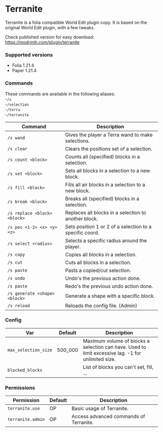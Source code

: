 # Terranite
Terranite is a folia compatible World Edit plugin copy. It is based on the original World Edit plugin, with a few tweaks.

Check published version for easy download:<br/>
https://modrinth.com/plugin/terranite

### Supported versions
- Folia 1.21.4
- Paper 1.21.4

### Commands
These commands are available in the following aliases:<br/>
-`/s`<br/>
-`/selection`<br/>
-`/terra`<br/>
-`/terranite`

| Command                       | Description                                              |
|-------------------------------|----------------------------------------------------------|
| `/s wand`                     | Gives the player a Terra wand to make selections.        |
| `/s clear`                    | Clears the positions set of a selection.                 |
| `/s count <block>`            | Counts all (specified) blocks in a selection.            |
| `/s set <block>`              | Sets all blocks in a selection to a new block.           |
| `/s fill <block>`             | Fills all air blocks in a selection to a new block.      |
| `/s break <block>`            | Breaks all (specified) blocks in a selection.            |
| `/s replace <block> <block>`  | Replaces all blocks in a selection to another block.     |
| `/s pos <1-2> <x> <y> <z>`    | Sets position 1 or 2 of a selection to a specific coord. |
| `/s select <radius>`          | Selects a specific radius around the player.             |
| `/s copy`                     | Copies all blocks in a selection.                        |
| `/s cut`                      | Cuts all blocks in a selection.                          |
| `/s paste`                    | Pasts a copied/cut selection.                            |
| `/s undo`                     | Undo's the previous action done.                         |
| `/s paste`                    | Redo's the previous undo action done.                    |
| `/s generate <shape> <block>` | Generate a shape with a specific block.                  |
| `/s reload`                   | Reloads the config file. (Admin)                         |


### Config

| Var                  | Default | Description                                                                                        |
|----------------------|---------|----------------------------------------------------------------------------------------------------|
| `max_selection_size` | 500_000 | Maximum volume of blocks a selection can have. Used to limit excessive lag. -1 for unlimited size. |
| `blocked_blocks`     |         | List of blocks you can't set, fill, ...                                                            |

### Permissions

| Permission        | Default | Description                             |
|-------------------|---------|-----------------------------------------|
| `terranite.use`   | OP      | Basic usage of Terranite.               |
| `terranite.admin` | OP      | Access advanced commands of Terranite.  |
